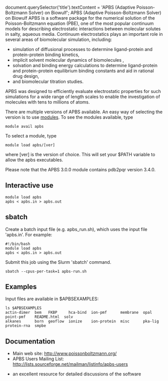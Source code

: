 

document.querySelector('title').textContent = 'APBS (Adaptive Poisson-Boltzmann Solver) on Biowulf';
APBS (Adaptive Poisson-Boltzmann Solver) on Biowulf
APBS is a software package for the numerical solution of the
Poisson-Boltzmann equation (PBE), one of the most popular continuum models for
describing electrostatic interactions between molecular solutes in salty,
aqueous media. Continuum electrostatics plays an important role in several
areas of biomolecular simulation, including:


* simulation of diffusional processes to determine ligand-protein and
protein-protein binding kinetics,
* implicit solvent molecular dynamics of biomolecules ,
* solvation and binding energy calculations to determine ligand-protein and
protein-protein equilibrium binding constants and aid in rational drug
design,
* and biomolecular titration studies.


APBS was designed to efficiently evaluate electrostatic properties for such
simulations for a wide range of length scales to enable the investigation of
molecules with tens to millions of atoms.


There are multiple versions of APBS available. An easy way of selecting the version is to use [modules](/apps/modules.html). To see the modules available, type



```
module avail apbs
```

To select a module, type



```
module load apbs/[ver]
```

where [ver] is the version of choice. This will set your $PATH variable to allow the apbs executables.


Please note that the APBS 3.0.0 module contains pdb2pqr version 3.4.0.


Interactive use
---------------



```
module load apbs
apbs < apbs.in > apbs.out
```

sbatch
------


Create a batch input file (e.g. apbs\_run.sh), which uses the input file
'apbs.in'. For example:



```
#!/bin/bash
module load apbs
apbs < apbs.in > apbs.out
```

Submit this job using the Slurm 'sbatch' command.



```
sbatch --cpus-per-task=1 apbs-run.sh
```

Examples
--------


Input files are available in $APBSEXAMPLES:



```
ls $APBSEXAMPLES
actin-dimer  bem   FKBP     hca-bind  ion-pmf      membrane  opal     point-pmf    README.html  solv
alkanes      born  geoflow  ionize    ion-protein  misc      pka-lig  protein-rna  smpbe

```

Documentation
-------------


* Main web site: <http://www.poissonboltzmann.org/>
* APBS Users Mailing List: <http://lists.sourceforge.net/mailman/listinfo/apbs-users>
- an excellent resource for detailed discussions of the software




